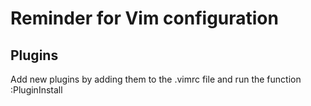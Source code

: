 # Reminder for Vim configuration

## Plugins

Add new plugins by adding them to the .vimrc file and run the function :PluginInstall


